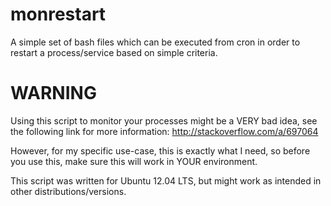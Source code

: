 monrestart
==========

A simple set of bash files which can be executed from cron in order to restart a process/service based on simple criteria.

WARNING
=======
Using this script to monitor your processes might be a VERY bad idea, see the following link for more information:
http://stackoverflow.com/a/697064

However, for my specific use-case, this is exactly what I need, so before you use this, make sure this will work in YOUR environment.

This script was written for Ubuntu 12.04 LTS, but might work as intended in other distributions/versions.
